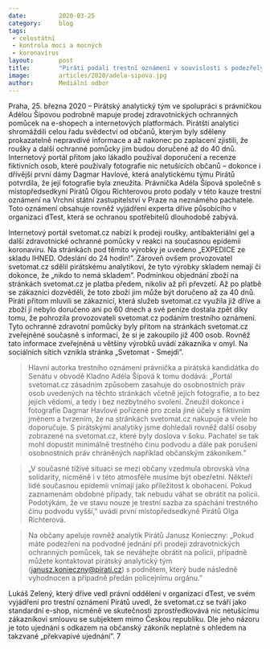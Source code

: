 ```yaml
---
date:         2020-03-25
category:     blog
tags:         
 - celostátní 
 - kontrola moci a mocných 
 - koronavirus
layout:       post
title:        "Piráti podali trestní oznámení v souvislosti s podezřelým prodejem roušek v době pandemie"
image:        articles/2020/adela-sipova.jpg
author:       Mediální odbor
--- 
```


 

Praha, 25. března 2020 – Pirátský analytický tým ve spolupráci s právničkou Adélou Šípovou podrobně mapuje prodej zdravotnických ochranných pomůcek na e-shopech a internetových platformách. Pirátští analytici shromáždili celou řadu svědectví od občanů, kterým byly sděleny prokazatelně nepravdivé informace a až nakonec po zaplacení zjistili, že roušky a další ochranné pomůcky jim budou doručené až do 40 dnů. Internetový portál přitom jako lákadlo používal doporučení a recenze fiktivních osob, které používaly fotografie nic netušících občanů – dokonce i dřívější první dámy Dagmar Havlové, která analytickému týmu Pirátů potvrdila, že její fotografie byla zneužita. Právnička Adéla Šípová společně s místopředsedkyní Pirátů Olgou Richterovou proto podaly v této kauze trestní oznámení na Vrchní státní zastupitelství v Praze na neznámého pachatele. Toto oznámení obsahuje rovněž vyjádření experta dříve působícího v organizaci dTest, která se ochranou spotřebitelů dlouhodobě zabývá.   

Internetový portál svetomat.cz nabízí k prodeji roušky, antibakteriální gel a další zdravotnické ochranné pomůcky v reakci na současnou epidemii koronaviru. Na stránkách pod těmito výrobky je uvedeno „EXPEDICE ze skladu IHNED. Odeslání do 24 hodin!”. Zároveň ovšem provozovatel svetomat.cz sdělil pirátskému analytikovi, že tyto výrobky skladem nemají či dokonce, že „nikdo to nemá skladem”. Podmínkou objednání zboží na stránkách svetomat.cz je platba předem, nikoliv až při převzetí. Až po platbě se zákazníci dozvěděli, že toto zboží jim může být doručeno až za 40 dnů. Piráti přitom mluvili se zákaznicí, která služeb svetomat.cz využila již dříve a zboží jí nebylo doručeno ani po 60 dnech a své peníze dostala zpět díky tomu, že pohrozila provozovateli svetomat.cz podáním trestního oznámení. Tyto ochranné zdravotní pomůcky byly přitom na stránkách svetomat.cz zveřejněné současně s informací, že si je zakoupilo již 400 osob. Rovněž tato informace zveřejněná u většiny výrobků uvádí zákazníka v omyl. Na sociálních sítích vznikla stránka „Svetomat - Smejdi”. 

> Hlavní autorka trestního oznámení právnička a pirátská kandidátka do Senátu v obvodě Kladno Adéla Šípová k tomu dodává: „Portál svetomat.cz zásadním způsobem zasahuje do osobnostních práv osob uvedených na těchto stránkách včetně jejich fotografie, a to bez jejich vědomí, a tedy i bez nezbytného svolení. Zneužil dokonce i fotografie Dagmar Havlové pořízené pro zcela jiné účely s fiktivním jménem a tvrzením, že na stránkách svetomat.cz nakupuje a vřele ho doporučuje. S pirátskými analytiky jsme dohledali rovněž další osoby zobrazené na svetomat.cz, které byly doslova v šoku. Pachatel se tak mohl dopustit minimálně trestného činu podvodu a dále pak porušení osobnostních práv chráněných například občanským zákoníkem.”

> „V současné tíživé situaci se mezi občany vzedmula obrovská vlna solidarity, nicméně i v této atmosféře musíme být obezřetní. Někteří lidé současnou epidemii vnímají jako příležitost k obohacení. Pokud zaznamenám obdobné případy, tak nebudu váhat se obrátit na policii. Podotýkám, že ve stavu nouze je trestní sazba za spáchání trestného činu podvodu vyšší,” uvádí první místopředsedkyně Pirátů Olga Richterová.

> Na občany apeluje rovněž analytik Pirátů Janusz Konieczny: „Pokud máte podezření na podvodné jednání při prodeji zdravotnických ochranných pomůcek, tak se neváhejte obrátit na policii, případně můžete kontaktovat pirátský analytický tým (janusz.konieczny@pirati.cz) s podnětem, který bude následně vyhodnocen a případně předán policejnímu orgánu.”

Lukáš Zelený, který dříve vedl právní oddělení v organizaci dTest, ve svém vyjádření pro trestní oznámení Pirátů uvedl, že svetomat.cz se tváří jako standardní e-shop, nicméně ve skutečnosti zprostředkovává nic netušícímu zákazníkovi smlouvu se subjektem mimo Českou republiku. Dle jeho názoru je toto ujednání s odkazem na občanský zákoník neplatné s ohledem na takzvané „překvapivé ujednání”.  7

